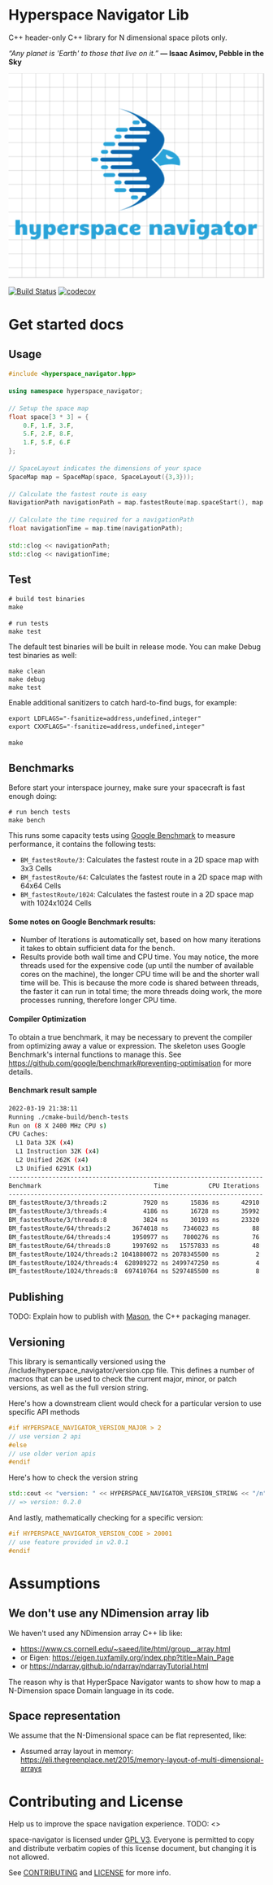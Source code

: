 # Hyperspace Navigator Lib

C++ header-only C++ library for N dimensional space pilots only. 

_“Any planet is 'Earth' to those that live on it.”_
**― Isaac Asimov, Pebble in the Sky**


![hyperspace-navigator-logo](https://github.com/jordiferm/hyperspace-navigator-lib-cpp/blob/5a5dcf4433649cf5390f9d42ec7f439e52abf1ca/assets/logo.png)


[![Build Status](https://travis-ci.com/<url_here>)](https://travis-ci.com/mapbox/hpp-skel)
[![codecov](https://codecov.io/gh/<url_here>)](https://codecov.io/gh/mapbox/hpp-skel)


# Get started docs

## Usage

```cpp
#include <hyperspace_navigator.hpp>

using namespace hyperspace_navigator;

// Setup the space map 
float space[3 * 3] = {
    0.F, 1.F, 3.F,
    5.F, 2.F, 8.F,
    1.F, 5.F, 6.F
};

// SpaceLayout indicates the dimensions of your space
SpaceMap map = SpaceMap(space, SpaceLayout({3,3}));

// Calculate the fastest route is easy 
NavigationPath navigationPath = map.fastestRoute(map.spaceStart(), map.spaceEnd());

// Calculate the time required for a navigationPath 
float navigationTime = map.time(navigationPath);

std::clog << navigationPath;
std::clog << navigationTime;
```

## Test

```shell
# build test binaries
make

# run tests
make test
```

The default test binaries will be built in release mode. You can make Debug test binaries as well:

```shell
make clean
make debug
make test
```

Enable additional sanitizers to catch hard-to-find bugs, for example:

```shell
export LDFLAGS="-fsanitize=address,undefined,integer"
export CXXFLAGS="-fsanitize=address,undefined,integer"

make
```


## Benchmarks
Before start your interspace journey, make sure your spacecraft is fast enough doing: 

```shell
# run bench tests
make bench
```

This runs some capacity tests using [Google Benchmark](https://github.com/google/benchmark) to measure performance, it contains the following tests:
- `BM_fastestRoute/3`: Calculates the fastest route in a 2D space map with 3x3 Cells
- `BM_fastestRoute/64`: Calculates the fastest route in a 2D space map with 64x64 Cells
- `BM_fastestRoute/1024`: Calculates the fastest route in a 2D space map with 1024x1024 Cells  

#### Some notes on Google Benchmark results:
- Number of Iterations is automatically set, based on how many iterations it takes to obtain sufficient data for the bench.
- Results provide both wall time and CPU time. You may notice, the more threads used for the expensive code (up until the number of available cores on the machine), the longer CPU time will be and the shorter wall time will be. This is because the more code is shared between threads, the faster it can run in total time; the more threads doing work, the more processes running, therefore longer CPU time.

#### Compiler Optimization
To obtain a true benchmark, it may be necessary to prevent the compiler from optimizing away a value or expression. The skeleton uses Google Benchmark's internal functions to manage this. See https://github.com/google/benchmark#preventing-optimisation for more details.

#### Benchmark result sample 

```bash
2022-03-19 21:38:11
Running ./cmake-build/bench-tests
Run on (8 X 2400 MHz CPU s)
CPU Caches:
  L1 Data 32K (x4)
  L1 Instruction 32K (x4)
  L2 Unified 262K (x4)
  L3 Unified 6291K (x1)
----------------------------------------------------------------------
Benchmark                               Time           CPU Iterations
----------------------------------------------------------------------
BM_fastestRoute/3/threads:2          7920 ns      15836 ns      42910
BM_fastestRoute/3/threads:4          4186 ns      16728 ns      35992
BM_fastestRoute/3/threads:8          3824 ns      30193 ns      23320
BM_fastestRoute/64/threads:2      3674018 ns    7346023 ns         88
BM_fastestRoute/64/threads:4      1950977 ns    7800276 ns         76
BM_fastestRoute/64/threads:8      1997692 ns   15757833 ns         48
BM_fastestRoute/1024/threads:2 1041880072 ns 2078345500 ns          2
BM_fastestRoute/1024/threads:4  628989272 ns 2499747250 ns          4
BM_fastestRoute/1024/threads:8  697410764 ns 5297485500 ns          8

```


## Publishing

TODO: Explain how to publish with [Mason](https://github.com/mapbox/mason), the C++ packaging manager. 

## Versioning

This library is semantically versioned using the /include/hyperspace_navigator/version.cpp file. This defines a number of macros that can be used to check the current major, minor, or patch versions, as well as the full version string.

Here's how a downstream client would check for a particular version to use specific API methods
```cpp
#if HYPERSPACE_NAVIGATOR_VERSION_MAJOR > 2
// use version 2 api
#else
// use older verion apis
#endif
```

Here's how to check the version string
```cpp
std::cout << "version: " << HYPERSPACE_NAVIGATOR_VERSION_STRING << "/n";
// => version: 0.2.0
```

And lastly, mathematically checking for a specific version:
```cpp
#if HYPERSPACE_NAVIGATOR_VERSION_CODE > 20001
// use feature provided in v2.0.1
#endif
```

# Assumptions
## We don't use any NDimension array lib
We haven't used any NDimension array C++ lib like: 
  * https://www.cs.cornell.edu/~saeed/lite/html/group__array.html 
  * or Eigen: https://eigen.tuxfamily.org/index.php?title=Main_Page
  * or https://ndarray.github.io/ndarray/ndarrayTutorial.html

The reason why is that HyperSpace Navigator wants to show how to map a N-Dimension space Domain language in its code.  

## Space representation
We assume that the N-Dimensional space can be flat represented, like: 
  * Assumed array layout in memory: https://eli.thegreenplace.net/2015/memory-layout-of-multi-dimensional-arrays

# Contributing and License

Help us to improve the space navigation experience. 
TODO: <<Explain how to contribute>>

space-navigator is licensed under [GPL V3](https://www.gnu.org/licenses/gpl-3.0.en.html).
Everyone is permitted to copy and distribute verbatim copies of this license document, but changing it is not allowed. 

See [CONTRIBUTING](CONTRIBUTING.md) and [LICENSE](https://github.com/jordiferm/hyperspace-navigator-stack1/blob/f501affd3c323d23d30cfb1af7b39b3e758c0078/LICENSE) for more info.
